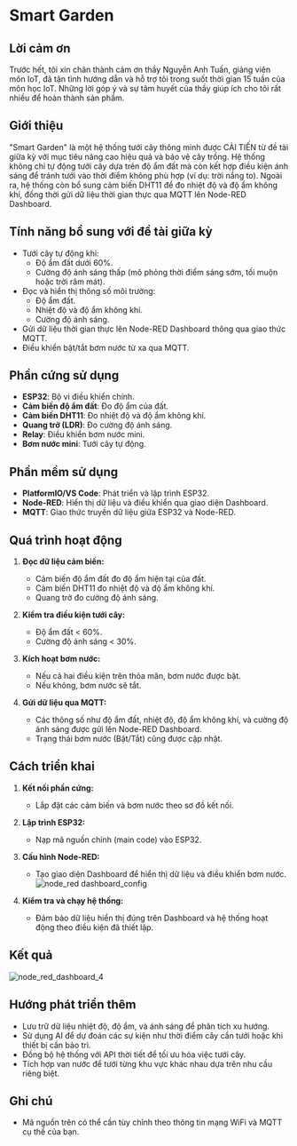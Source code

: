 # Smart Garden

## Lời cảm ơn
Trước hết, tôi xin chân thành cảm ơn thầy Nguyễn Anh Tuấn, giảng viên môn IoT, đã tận tình hướng dẫn và hỗ trợ tôi trong suốt thời gian 15 tuần của môn học IoT. Những lời góp ý và sự tâm huyết của thầy giúp ích cho tôi rất nhiều để hoàn thành sản phẩm.

## Giới thiệu
"Smart Garden" là một hệ thống tưới cây thông minh được CẢI TIẾN từ đề tài giữa kỳ với mục tiêu nâng cao hiệu quả và bảo vệ cây trồng. Hệ thống không chỉ tự động tưới cây dựa trên độ ẩm đất mà còn kết hợp điều kiện ánh sáng để tránh tưới vào thời điểm không phù hợp (ví dụ: trời nắng to). Ngoài ra, hệ thống còn bổ sung cảm biến DHT11 để đo nhiệt độ và độ ẩm không khí, đồng thời gửi dữ liệu thời gian thực qua MQTT lên Node-RED Dashboard.

## Tính năng bổ sung với đề tài giữa kỳ
- Tưới cây tự động khi:
  - Độ ẩm đất dưới 60%.
  - Cường độ ánh sáng thấp (mô phỏng thời điểm sáng sớm, tối muộn hoặc trời râm mát).
- Đọc và hiển thị thông số môi trường:
  - Độ ẩm đất.
  - Nhiệt độ và độ ẩm không khí.
  - Cường độ ánh sáng.
- Gửi dữ liệu thời gian thực lên Node-RED Dashboard thông qua giao thức MQTT.
- Điều khiển bật/tắt bơm nước từ xa qua MQTT.

## Phần cứng sử dụng
- **ESP32**: Bộ vi điều khiển chính.
- **Cảm biến độ ẩm đất**: Đo độ ẩm của đất.
- **Cảm biến DHT11**: Đo nhiệt độ và độ ẩm không khí.
- **Quang trở (LDR)**: Đo cường độ ánh sáng.
- **Relay**: Điều khiển bơm nước mini.
- **Bơm nước mini**: Tưới cây tự động.

## Phần mềm sử dụng
- **PlatformIO/VS Code**: Phát triển và lập trình ESP32.
- **Node-RED**: Hiển thị dữ liệu và điều khiển qua giao diện Dashboard.
- **MQTT**: Giao thức truyền dữ liệu giữa ESP32 và Node-RED.

## Quá trình hoạt động
1. **Đọc dữ liệu cảm biến:**
   - Cảm biến độ ẩm đất đo độ ẩm hiện tại của đất.
   - Cảm biến DHT11 đo nhiệt độ và độ ẩm không khí.
   - Quang trở đo cường độ ánh sáng.

2. **Kiểm tra điều kiện tưới cây:**
   - Độ ẩm đất < 60%.
   - Cường độ ánh sáng < 30%.

3. **Kích hoạt bơm nước:**
   - Nếu cả hai điều kiện trên thỏa mãn, bơm nước được bật.
   - Nếu không, bơm nước sẽ tắt.

4. **Gửi dữ liệu qua MQTT:**
   - Các thông số như độ ẩm đất, nhiệt độ, độ ẩm không khí, và cường độ ánh sáng được gửi lên Node-RED Dashboard.
   - Trạng thái bơm nước (Bật/Tắt) cũng được cập nhật.

## Cách triển khai
1. **Kết nối phần cứng:**
   - Lắp đặt các cảm biến và bơm nước theo sơ đồ kết nối.

2. **Lập trình ESP32:**
   - Nạp mã nguồn chính (main code) vào ESP32.

3. **Cấu hình Node-RED:**
   - Tạo giao diện Dashboard để hiển thị dữ liệu và điều khiển bơm nước.
![node_red dashboard_config](https://github.com/user-attachments/assets/2da8cff6-f716-4235-bd43-c426dc93cbd6)


4. **Kiểm tra và chạy hệ thống:**
   - Đảm bảo dữ liệu hiển thị đúng trên Dashboard và hệ thống hoạt động theo điều kiện đã thiết lập.

## Kết quả
![node_red_dashboard_4](https://github.com/user-attachments/assets/f37cdb60-61b5-4c2c-b5ea-aaccb49194f6)

## Hướng phát triển thêm
- Lưu trữ dữ liệu nhiệt độ, độ ẩm, và ánh sáng để phân tích xu hướng.
- Sử dụng AI để dự đoán các sự kiện như thời điểm cây cần tưới hoặc khi thiết bị cần bảo trì.
- Đồng bộ hệ thống với API thời tiết để tối ưu hóa việc tưới cây.
- Tích hợp van nước để tưới từng khu vực khác nhau dựa trên nhu cầu riêng biệt.

## Ghi chú
- Mã nguồn trên có thể cần tùy chỉnh theo thông tin mạng WiFi và MQTT cụ thể của bạn.


